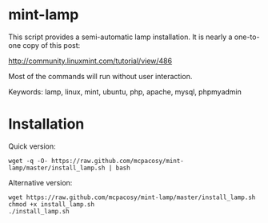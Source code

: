mint-lamp
=========

This script provides a semi-automatic lamp installation. It is nearly a one-to-one copy of this post:

http://community.linuxmint.com/tutorial/view/486

Most of the commands will run without user interaction.

Keywords: lamp, linux, mint, ubuntu, php, apache, mysql, phpmyadmin

Installation
============

Quick version:

```
wget -q -O- https://raw.github.com/mcpacosy/mint-lamp/master/install_lamp.sh | bash
```

Alternative version:

```
wget https://raw.github.com/mcpacosy/mint-lamp/master/install_lamp.sh
chmod +x install_lamp.sh
./install_lamp.sh
```
